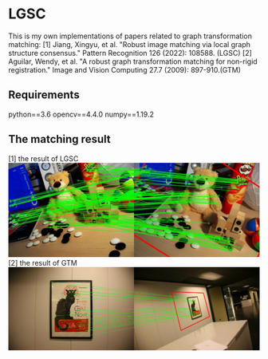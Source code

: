 # LGSC
This is my own implementations of papers related to graph transformation matching:
[1] Jiang, Xingyu, et al. "Robust image matching via local graph structure consensus." Pattern Recognition 126 (2022): 108588. (LGSC)
[2] Aguilar, Wendy, et al. "A robust graph transformation matching for non-rigid registration." Image and Vision Computing 27.7 (2009): 897-910.(GTM)
## Requirements 
python==3.6
opencv==4.4.0
numpy==1.19.2
## The matching result
[1] the result of LGSC
![image](https://github.com/EmptyCity1995/LGSC/blob/main/final_result.jpg)
[2] the result of GTM
![the result of GTM](https://github.com/EmptyCity1995/LGSC/blob/main/final_result_GTM.jpg)

